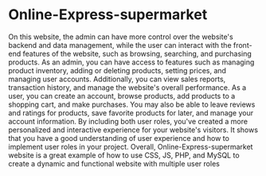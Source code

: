 # Online-Express-supermarket
On this website, the admin can have more control over the website's backend and data management, while the user can interact with the front-end features of the website, such as browsing, searching, and purchasing products.
As an admin, you can have access to features such as managing product inventory, adding or deleting products, setting prices, and managing user accounts. Additionally, you can view sales reports, transaction history, and manage the website's overall performance.
As a user, you can create an account, browse products, add products to a shopping cart, and make purchases. You may also be able to leave reviews and ratings for products, save favorite products for later, and manage your account information.
By including both user roles, you've created a more personalized and interactive experience for your website's visitors. It shows that you have a good understanding of user experience and how to implement user roles in your project.
Overall, Online-Express-supermarket website is a great example of how to use CSS, JS, PHP, and MySQL to create a dynamic and functional website with multiple user roles
